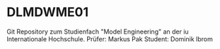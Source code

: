 # DLMDWME01
Git Repository zum Studienfach "Model Engineering" an der iu Internationale Hochschule.
Prüfer: Markus Pak
Student: Dominik Ibrom